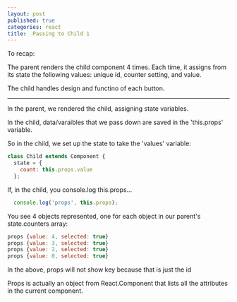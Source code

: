 ```yaml
---
layout: post
published: true
categories: react
title:  Passing to Child 1
---
```


To recap:

The parent renders the child component 4 times.
Each time, it assigns from its state the following values: 
 unique id, counter setting, and value. 

The child handles design and functino of each button.   

--------

 
In the parent, we rendered the child, assigning state variables.

In the child, data/varaibles that we pass down are saved in the 'this.props' variable.

So in the child, we set up the state to take the 'values' variable: 

```javascript
class Child extends Component {
  state = {
    count: this.props.value
  };
  ```

If, in the child, you console.log this.props... 

```javascript
  console.log('props', this.props);
```

You see 4 objects represented, one for each object in our parent's state.counters array: 

```javascript
props {value: 4, selected: true}
props {value: 3, selected: true}
props {value: 2, selected: true}
props {value: 0, selected: true}
```

In the above, props will not show key because that is just the id

Props is actually an object from React.Component that lists all the attributes in the current component. 


 